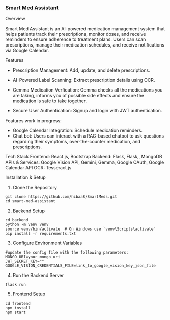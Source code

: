 ### Smart Med Assistant

Overview

Smart Med Assistant is an AI-powered medication management system that helps patients track their prescriptions, monitor doses, and receive reminders to ensure adherence to treatment plans. Users can scan prescriptions, manage their medication schedules, and receive notifications via Google Calendar.

Features

- Prescription Management: Add, update, and delete prescriptions.

- AI-Powered Label Scanning: Extract prescription details using OCR.

- Gemma Medication Verfication: Gemma checks all the medications you are taking, informs you of possible side effects and ensure the medication is safe to take together.

- Secure User Authentication: Signup and login with JWT authentication.

Features work in progress:
- Google Calendar Integration: Schedule medication reminders.
- Chat bot: Users can interact with a RAG-based chatbot to ask questions regarding their symptoms, over-the-counter medication, and prescriptions.  


Tech Stack
Frontend: React.js, Bootstrap
Backend: Flask, Flask,, MongoDB
APIs & Services: Google Vision API, Gemini, Gemma, Google OAuth, Google Calendar API
OCR: Tesseract.js

Installation & Setup

1. Clone the Repository
```
git clone https://github.com/hibaa8/SmartMeds.git
cd smart-med-assistant
```

2. Backend Setup
```
cd backend
python -m venv venv
source venv/bin/activate  # On Windows use `venv\Scripts\activate`
pip install -r requirements.txt
```

3. Configure Environment Variables
```
#update the config file with the following parameters:
MONGO_URI=your_mongo_uri
JWT_SECRET_KEY=""
GOOGLE_VISION_CREDENTIALS_FILE=link_to_google_vision_key_json_file
```
4. Run the Backend Server
```
flask run
```
5. Frontend Setup
```
cd frontend
npm install
npm start
```

